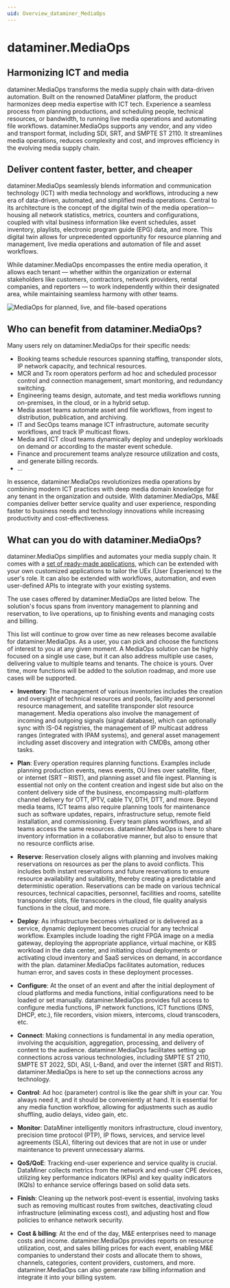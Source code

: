 ```yaml
---
uid: Overview_dataminer_MediaOps
---
```


# dataminer.MediaOps

## Harmonizing ICT and media

dataminer.MediaOps transforms the media supply chain with data-driven automation. Built on the renowned DataMiner platform, the product harmonizes deep media expertise with ICT tech. Experience a seamless process from planning productions, and scheduling people, technical resources, or bandwidth, to running live media operations and automating file workflows. dataminer.MediaOps supports any vendor, and any video and transport format, including SDI, SRT, and SMPTE ST 2110. It streamlines media operations, reduces complexity and cost, and improves efficiency in the evolving media supply chain.

## Deliver content faster, better, and cheaper

dataminer.MediaOps seamlessly blends information and communication technology (ICT) with media technology and workflows, introducing a new era of data-driven, automated, and simplified media operations. Central to its architecture is the concept of the digital twin of the media operation—housing all network statistics, metrics, counters and configurations, coupled with vital business information like event schedules, asset inventory, playlists, electronic program guide (EPG) data, and more. This digital twin allows for unprecedented opportunity for resource planning and management, live media operations and automation of file and asset workflows.

While dataminer.MediaOps encompasses the entire media operation, it allows each tenant — whether within the organization or external stakeholders like customers, contractors, network providers, rental companies, and reporters — to work independently within their designated area, while maintaining seamless harmony with other teams.

![MediaOps for planned, live, and file-based operations](~/dataminer-overview/images/mediaops_plan_live_file.png)

## Who can benefit from dataminer.MediaOps?

Many users rely on dataminer.MediaOps for their specific needs:

- Booking teams schedule resources spanning staffing, transponder slots, IP network capacity, and technical resources.
- MCR and Tx room operators perform ad hoc and scheduled processor control and connection management, smart monitoring, and redundancy switching.
- Engineering teams design, automate, and test media workflows running on-premises, in the cloud, or in a hybrid setup.
- Media asset teams automate asset and file workflows, from ingest to distribution, publication, and archiving.
- IT and SecOps teams manage ICT infrastructure, automate security workflows, and track IP multicast flows.
- Media and ICT cloud teams dynamically deploy and undeploy workloads on demand or according to the master event schedule.
- Finance and procurement teams analyze resource utilization and costs, and generate billing records.
- ...

In essence, dataminer.MediaOps revolutionizes media operations by combining modern ICT practices with deep media domain knowledge for any tenant in the organization and outside. With dataminer.MediaOps, M&E companies deliver better service quality and user experience, responding faster to business needs and technology innovations while increasing productivity and cost-effectiveness.

## What can you do with dataminer.MediaOps?

dataminer.MediaOps simplifies and automates your media supply chain. It comes with a [set of ready-made applications](xref:Overview_MediaOps_Apps), which can be extended with your own customized applications to tailor the UEx (User Experience) to the user's role. It can also be extended with workflows, automation, and even user-defined APIs to integrate with your existing systems.

The use cases offered by dataminer.MediaOps are listed below. The solution's focus spans from inventory management to planning and reservation, to live operations, up to finishing events and managing costs and billing.

This list will continue to grow over time as new releases become available for dataminer.MediaOps. As a user, you can pick and choose the functions of interest to you at any given moment. A MediaOps solution can be highly focused on a single use case, but it can also address multiple use cases, delivering value to multiple teams and tenants. The choice is yours. Over time, more functions will be added to the solution roadmap, and more use cases will be supported.

- **Inventory**: The management of various inventories includes the creation and oversight of technical resources and pools, facility and personnel resource management, and satellite transponder slot resource management. Media operations also involve the management of incoming and outgoing signals (signal database), which can optionally sync with IS-04 registries, the management of IP multicast address ranges (integrated with IPAM systems), and general asset management including asset discovery and integration with CMDBs, among other tasks.

- **Plan**: Every operation requires planning functions. Examples include planning production events, news events, OU lines over satellite, fiber, or internet (SRT – RIST), and planning asset and file ingest. Planning is essential not only on the content creation and ingest side but also on the content delivery side of the business, encompassing multi-platform channel delivery for OTT, IPTV, cable TV, DTH, DTT, and more. Beyond media teams, ICT teams also require planning tools for maintenance such as software updates, repairs, infrastructure setup, remote field installation, and commissioning. Every team plans workflows, and all teams access the same resources. dataminer.MediaOps is here to share inventory information in a collaborative manner, but also to ensure that no resource conflicts arise.

- **Reserve**: Reservation closely aligns with planning and involves making reservations on resources as per the plans to avoid conflicts. This includes both instant reservations and future reservations to ensure resource availability and suitability, thereby creating a predictable and deterministic operation. Reservations can be made on various technical resources, technical capacities, personnel, facilities and rooms, satellite transponder slots, file transcoders in the cloud, file quality analysis functions in the cloud, and more.

- **Deploy**: As infrastructure becomes virtualized or is delivered as a service, dynamic deployment becomes crucial for any technical workflow. Examples include loading the right FPGA image on a media gateway, deploying the appropriate appliance, virtual machine, or K8S workload in the data center, and initiating cloud deployments or activating cloud inventory and SaaS services on demand, in accordance with the plan. dataminer.MediaOps facilitates automation, reduces human error, and saves costs in these deployment processes.

- **Configure**: At the onset of an event and after the initial deployment of cloud platforms and media functions, initial configurations need to be loaded or set manually. dataminer.MediaOps provides full access to configure media functions, IP network functions, ICT functions (DNS, DHCP, etc.), file recorders, vision mixers, intercoms, cloud transcoders, etc.

- **Connect**: Making connections is fundamental in any media operation, involving the acquisition, aggregation, processing, and delivery of content to the audience. dataminer.MediaOps facilitates setting up connections across various technologies, including SMPTE ST 2110, SMPTE ST 2022, SDI, ASI, L-Band, and over the internet (SRT and RIST). dataminer.MediaOps is here to set up the connections across any technology.

- **Control**: Ad hoc (parameter) control is like the gear shift in your car. You always need it, and it should be conveniently at hand. It is essential for any media function workflow, allowing for adjustments such as audio shuffling, audio delays, video gain, etc.

- **Monitor**: DataMiner intelligently monitors infrastructure, cloud inventory, precision time protocol (PTP), IP flows, services, and service level agreements (SLA), filtering out devices that are not in use or under maintenance to prevent unnecessary alarms.

- **QoS/QoE**: Tracking end-user experience and service quality is crucial. DataMiner collects metrics from the network and end-user CPE devices, utilizing key performance indicators (KPIs) and key quality indicators (KQIs) to enhance service offerings based on solid data sets.

- **Finish**: Cleaning up the network post-event is essential, involving tasks such as removing multicast routes from switches, deactivating cloud infrastructure (eliminating excess cost), and adjusting host and flow policies to enhance network security.

- **Cost & billing**: At the end of the day, M&E enterprises need to manage costs and income. dataminer.MediaOps provides reports on resource utilization, cost, and sales billing prices for each event, enabling M&E companies to understand their costs and allocate them to shows, channels, categories, content providers, customers, and more. dataminer.MediaOps can also generate raw billing information and integrate it into your billing system.
